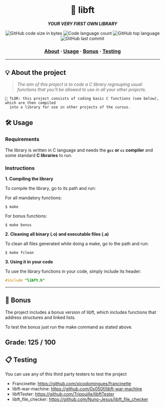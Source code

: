 <h1 align="center">
	🧰 libft
</h1>

<p align="center">
	<b><i>YOUR VERY FIRST OWN LIBRARY</i></b><br>
</p>

<p align="center">
	<img alt="GitHub code size in bytes" src="https://img.shields.io/github/languages/code-size/RnSiilva/42_libft?color=lightblue" />
	<img alt="Code language count" src="https://img.shields.io/github/languages/count/RnSiilva/42_libft?color=yellow" />
	<img alt="GitHub top language" src="https://img.shields.io/github/languages/top/RnSiilva/42_libft?color=blue" />
	<img alt="GitHub last commit" src="https://img.shields.io/github/last-commit/RnSiilva/42_libft?color=green" />
</p>

<h3 align="center">
	<a href="#%EF%B8%8F-about">About</a>
	<span> · </span>
	<a href="#%EF%B8%8F-usage">Usage</a>
	<span> · </span>
	<a href="#-bonus">Bonus</a>
	<span> · </span>
	<a href="#-testing">Testing</a>
</h3>

---

## 💡 About the project

> _The aim of this project is to code a C library regrouping usual functions that you'll be allowed to use in all your other projects._

    🚀 TLDR: this project consists of coding basic C functions (see below), which are then compiled
	  into a library for use in other projects of the cursus.


## 🛠️ Usage

### Requirements

The library is written in C language and needs the **`gcc` or `cc` compiler** and some standard **C libraries** to run.

### Instructions

**1. Compiling the library**

To compile the library, go to its path and run:

For all mandatory functions:

```shell
$ make
```

For bonus functions:

```shell
$ make bonus
```

**2. Cleaning all binary (.o) and executable files (.a)**

To clean all files generated while doing a make, go to the path and run:

```shell
$ make fclean
```

**3. Using it in your code**

To use the library functions in your code, simply include its header:

```C
#include "libft.h"
```
---
## 🌟 Bonus

The project includes a bonus version of libft, which includes functions that address structures and linked lists.

To test the bonus just run the make command as stated above.

## Grade: 125 / 100

## 📋 Testing

You can use any of this third party testers to test the project


- Francinette: https://github.com/xicodomingues/francinette
- libft-war-machine: https://github.com/0x050f/libft-war-machine
- libftTester: https://github.com/Tripouille/libftTester
- libft_file_checker: https://github.com/Nuno-Jesus/libft_file_checker

